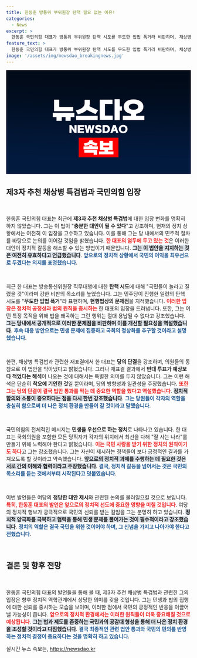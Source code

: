 ```yaml
---
title: 한동훈 방통위 부위원장 탄핵 필요 없는 이유!
categories:
  - News
excerpt: >
  한동훈 국민의힘 대표가 방통위 부위원장 탄핵 시도를 무도한 입법 폭거라 비판하며, 채상병 특검법에 대한 입장 변화를 부인했다. 그는 민주당의 재발의에 우려를 표하며, 국민을 위한 정치를 강조했다. 클릭하고 자세한 내용을 확인해보세요!
feature_text: >
  한동훈 국민의힘 대표가 방통위 부위원장 탄핵 시도를 무도한 입법 폭거라 비판하며, 채상병 특검법에 대한 입장 변화를 부인했다. 그는 민주당의 재발의에 우려를 표하며, 국민을 위한 정치를 강조했다. 클릭하고 자세한 내용을 확인해보세요!
image: '/assets/img/newsdao_breakingnews.jpg'
---
```


<p><img src="/assets/img/newsdao_breakingnews.jpg" alt="implanttips 속보" /></p>

<h2 data-ke-size="size26">제3자 추천 채상병 특검법과 국민의힘 입장</h2>

<p data-ke-size="size16">&nbsp;</p>

<p>한동훈 국민의힘 대표는 최근에 <strong>제3자 추천 채상병 특검법</strong>에 대한 입장 변화를 명확히 하지 않았습니다. 그는 이 법이 "<strong>충분한 대안이 될 수 있다</strong>"고 강조하며, 현재의 정치 상황에서는 여전히 이 입장을 고수하고 있습니다. 이를 통해 그는 당 내에서의 민주적 절차를 바탕으로 논의를 이어갈 것임을 밝혔습니다. <b><span style="color: #ee2323;">한 대표의 염두에 두고 있는 것</span></b>은 이러한 대안이 정치적 갈등을 해소할 수 있는 방법이기 때문입니다. <b><span style="background-color: #21538527;">그는 이 법안을 지지하는 것은 여전히 유효하다고 언급했습니다</span></b>. <b><span style="color: #1a5490;">앞으로의 정치적 상황에서 국민의 이익을 최우선으로 두겠다는 의지를 표명했습니다</span></b>.</p>

<p data-ke-size="size16">&nbsp;</p>

<p>최근 한 대표는 방송통신위원장 직무대행에 대한 <strong>탄핵 시도</strong>에 대해 "국민들이 놀라고 질렸을 것"이라며 강한 비판의 목소리를 높였습니다. 그는 민주당이 진행한 일련의 탄핵 시도를 "<strong>무도한 입법 폭거</strong>"라 표현하며, <strong>현행법상의 문제점</strong>을 지적했습니다. <b><span style="color: #ee2323;">이러한 입장은 정치적 공정성과 법의 원칙을 중시하는</span></b> 한 대표의 입장을 드러냅니다. 또한, 그는 어떤 특정 목적을 위해 법을 왜곡하는 그런 행위는 절대 용납될 수 없다고 강조했습니다. <b><span style="background-color: #21538527;">그는 당내에서 공개적으로 이러한 문제점을 비판하며 이를 개선할 필요성을 역설했습니다</span></b>. <b><span style="color: #1a5490;">후속 대응 방안으로는 민생 문제에 집중하고 국회의 정상화를 추구할 것이라고 설명했습니다</span></b>.</p>

<p data-ke-size="size16">&nbsp;</p>

<p>한편, 채상병 특검법과 관련한 재표결에서 한 대표는 <strong>당의 단결</strong>을 강조하며, 의원들의 동참으로 이 법안을 막아냈다고 밝혔습니다. 그러나 재표결 결과에서 <strong>반대 투표가 예상보다 적었다는 해석</strong>이 나오는 것에 대해서는 특별한 의미를 두지 않았습니다. 그는 이런 해석은 단순히 <strong>착오에 기인한 것</strong>일 뿐이라며, 당의 방향성과 일관성을 주장했습니다. <b><span style="color: #ee2323;">또한 그는 당의 단결이 결국 법안 통과를 막는 데 중요한 역할을 했다고 역설했습니다</span></b>. <b><span style="background-color: #21538527;">정치적 합의와 소통이 중요하다는 점을 다시 한번 강조했습니다</span></b>. <b><span style="color: #1a5490;">그는 당원들이 각자의 역할을 충실히 함으로써 더 나은 정치 환경을 만들어 갈 것이라고 말했습니다</span></b>.</p>

<p data-ke-size="size16">&nbsp;</p>

<p>국민의힘의 전체적인 메시지는 <strong>민생을 우선으로 하는 정치</strong>로 나타나고 있습니다. 한 대표는 국회의원을 포함한 모든 당직자가 각자의 위치에서 최선을 다해 "잘 사는 나라"를 만들기 위해 노력해야 한다고 밝혔습니다. <b><span style="color: #ee2323;">이는 국민 사랑을 받기 위한 정치의 원칙이기도 하다</span></b>고 그는 강조했습니다. 그는 자신이 제시하는 정책들이 보다 긍정적인 결과를 가져오도록 할 것이라고 약속했습니다. <b><span style="background-color: #21538527;">앞으로의 정치적 과제를 수행하는 데 필요한 것은 서로 간의 이해와 협력이라고 주장했습니다</span></b>. <b><span style="color: #1a5490;">결국, 정치적 갈등을 넘어서는 것은 국민의 목소리를 듣는 것에서부터 시작된다고 덧붙였습니다</span></b>.</p>

<p data-ke-size="size16">&nbsp;</p>

<p>이번 발언들은 여당의 <strong>정당한 대안 제시</strong>와 관련된 논의를 불러일으킬 것으로 보입니다. <b><span style="color: #ee2323;">특히, 한동훈 대표의 발언은 앞으로의 정치적 선도에 중요한 영향을 미칠 것입니다</span></b>. 여당의 정치적 행보가 궁극적으로 국민의 신뢰를 받는 길임을 그는 분명히 하고 있습니다. <b><span style="background-color: #21538527;">정치적 양극화를 극복하고 협력을 통해 민생 문제를 풀어가는 것이 필수적이라고 강조했습니다</span></b>. <b><span style="color: #1a5490;">정치의 역할은 결국 국민을 위한 것이어야 하며, 그 신념을 가지고 나아가야 한다고 전했습니다</span></b>.</p>

<p data-ke-size="size16">&nbsp;</p>

<h2 data-ke-size="size26">결론 및 향후 전망</h2>

<p data-ke-size="size16">&nbsp;</p>

<p>한동훈 국민의힘 대표의 발언들을 통해 볼 때, 제3자 추천 채상병 특검법과 관련한 그의 입장은 향후 정치적 역학관계에서 상당한 의미를 갖을 것입니다. 그는 민생과 법의 집행에 대한 신뢰를 중시하는 모습을 보이며, 이러한 점에서 국민의 긍정적인 반응을 이끌어낼 가능성이 큽니다. <b><span style="color: #ee2323;">앞으로의 정치적 환경에서는 이러한 원칙들이 더욱 중요해질 것으로 예상됩니다</span></b>. <b><span style="background-color: #21538527;">그는 법과 제도를 존중하는 국민과의 공감대 형성을 통해 더 나은 정치 환경을 조성할 것이라고 다짐했습니다</span></b>. <b><span style="color: #1a5490;">결국 최종적인 관련 법안 통과와 국민의 민의를 반영하는 정치적 결정이 중요하다는 것을 명확히 하고 있습니다</span></b>.</p>
실시간 뉴스 속보는, <a href="https://newsdao.kr" rel="dofollow">https://newsdao.kr</a>


